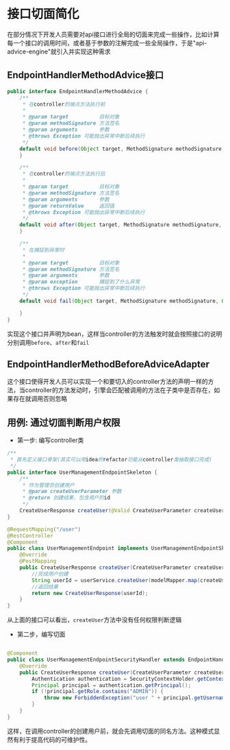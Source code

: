 # 接口切面简化

在部分情况下开发人员需要对api接口进行全局的切面来完成一些操作，比如计算每一个接口的调用时间，或者基于参数的注解完成一些全局操作，于是"api-advice-engine"就引入并实现这种需求

## EndpointHandlerMethodAdvice接口

```java
public interface EndpointHandlerMethodAdvice {
    /**
     * 在controller的端点方法执行前
     *
     * @param target          目标对象
     * @param methodSignature 方法签名
     * @param arguments       参数
     * @throws Exception 可能抛出异常中断后续执行
     */
    default void before(Object target, MethodSignature methodSignature, Object[] arguments) throws Exception {
    }

    /**
     * 在controller的端点方法执行后
     *
     * @param target          目标对象
     * @param methodSignature 方法签名
     * @param arguments       参数
     * @param returnValue     返回值
     * @throws Exception 可能抛出异常中断后续执行
     */
    default void after(Object target, MethodSignature methodSignature, Object[] arguments, @Nullable Object returnValue) throws Exception {
    }

    /**
     * 在捕捉到异常时
     *
     * @param target          目标对象
     * @param methodSignature 方法签名
     * @param arguments       参数
     * @param exception       捕捉到了什么异常
     * @throws Exception 可能抛出异常中断后续执行
     */
    default void fail(Object target, MethodSignature methodSignature, Object[] arguments, Exception exception) throws Exception {

    }
}
```

实现这个接口并声明为bean，这样当controller的方法触发时就会按照接口的说明分别调用`before`、`after`和`fail`

## EndpointHandlerMethodBeforeAdviceAdapter

这个接口使得开发人员可以实现一个和要切入的controller方法的声明一样的方法，当controller的方法发动时，引擎会匹配被调用的方法在子类中是否存在，如果存在就调用否则忽略

## 用例: 通过切面判断用户权限

* 第一步: 编写controller类

```java
/**
 * 首先定义接口骨架(其实可以用idea的refactor功能从controller类抽取接口完成)
 */
public interface UserManagementEndpointSkeleton {
    /**
     * 作为管理员创建用户
     * @param createUserParameter 参数
     * @return 创建结果，包含用户的id
     */
    CreateUserResponse createUser(@Valid CreateUserParameter createUserParameter);
}

@RequestMapping("/user")
@RestController
@Component
public class UserManagementEndpoint implements UserManagementEndpointSkeleton {
    @Override
    @PostMapping
    public CreateUserResponse createUser(CreateUserParameter createUserParameter) {
        //完成用户创建
        String userId = userService.createUser(modelMapper.map(createUserParameter, User.class));
        //返回结果
        return new CreateUserResponse(userId);
    }
}
```

从上面的接口可以看出，`createUser`方法中没有任何权限判断逻辑

* 第二步，编写切面

```java

@Component
public class UserManagementEndpointSecurityHandler extends EndpointHandlerMethodBeforeAdviceAdapter implements UserManagementEndpointSkeleton {
    @Override
    public CreateUserResponse createUser(CreateUserParameter createUserParameter) {
        Authentication authentication = SecurityContextHolder.getContext().getAuthentication();
        Principal principal = authentication.getPrincipal();
        if (!principal.getRole.contains("ADMIN")) {
            throw new ForbiddenException("user " + principal.getUsername() + " is not ADMIN role");
        }
    }
}
```

这样，在调用controller的创建用户前，就会先调用切面的同名方法。这种模式显然有利于提高代码的可维护性。